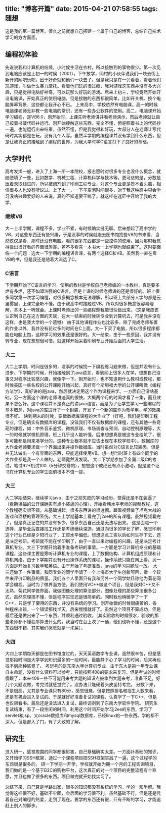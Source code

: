 title: "博客开篇"
date: 2015-04-21 07:58:55
tags: 随想
---
这是我的第一篇博客。很久之前就想自己搭建一个属于自己的博客，总结自己技术学习的方方面面。

## 编程初体验

先说说我和计算机的结缘。小时候生活在农村，所以接触到的事物很少。第一次见到电脑应该是上初一的时候（2001），下午放学，同村的小伙伴说我们一块去街上新开的网吧玩吧，出于好奇就和他们一块去了，但是我只是在一旁看着，看着他们玩游戏，叫做什么暴力摩托。看着他们玩的很过瘾，我对游戏这东西并没有多大兴趣，只是觉得电脑好神奇，可以玩那么好玩的游戏。后来上初三，学校竟然开始开设电脑课，开始真正的使用电脑，但是接触的东西都很简单，比如开关机、换个电脑屏幕背景，这些都让我开心不已。
上来高中，学校依然有电脑课，高一的时候电脑课老师无非教一些电脑的常识，还有一些办公软件的使用。高二，电脑课开始学习编程，是VB6.0，刚开始时，上课先听老师讲并看老师演示，然后老师就让自己按着书敲代码并运行。刚开始接触这些东西，完全不懂，但是照着书上的代码抄一遍，也能运行出来结果。虽然不懂，但是我觉得和好玩，大部分人在老师让写代码时其实都是在玩，没有几个人写。虽然半学期的编程课并没有学到什么东西，但是让我真正的接触到了编程的世界，为我大学时学C语言打下了良好的基础。
## 大学时代
高考发挥一般，进入了上海一所一本院校，报志愿时对很多专业也没什么概念，就随便填了一些，比如数学、机械工程、计算机科学与技术等。更可悲的是，分数是压着录取线进的，所以被调剂到了印刷工程专业，对这个专业更是摸不着头脑，相信很多人也没有听说过。上了大一，一下子空闲时间很多，对于我这种高中只会学习没啥兴趣爱好的人来说，真的不知道要干嘛了。就这样在迷茫中开始了我的大学。

### 继续VB

大一上半学期，课程不多，学业不紧，有时候确实挺无聊。后来想起了高中学的VB，对这些东西还有些兴趣，于是没事的时候就跑去图书馆找些VB的书来看，当然仅仅是看，那时还没有电脑。看的很多东西都是一些控件的使用，因为那时我觉得做出很好看的界面很厉害。差不多看完一本书大一上学期也就结束了。这时要面临一个问题：选大一下学期的编程语言课，有两个选择C和VB。虽然我一直在看VB的书，但是我还是随着大流选了C。
### C语言
下学期开始了C语言的学习，使用的教材是学校自己老师编的一本教材，真是要多烂有多烂，还不如谭浩强的C语言。但是上课的时候老师讲的还是很好的。班上很多同学第一次学习编程，对很多概念根本无法理解，所以班上大部分人学的都是云里雾里，上课完全听不懂。由于我高中时接触过VB，所以对很多概念很容易理解，基本上一听就会。上课时老师出的一些编程题我能很快做出来。（这是我应该认识到自己在这方面的天赋，在大一结束的时候转专业到计算机去，可是我并没有这样，也是我大学的一个遗憾）
由于其他课程作业也比较多，除了完成老师布置的作业以外，我并没有花过多的时间在C上面。大一下买了电脑，所以很多程序都能在电脑上跑，这种学习的效果还是很好的。大一结束，由于一些原因，我并没有转专业，现在想想很可惜，就这样开始呆着印刷专业开始后面的大学生活。
### 大二
大二上学期，时间是很多的，没事的时候找一下编程练习题来做，但是并没有什么进步。下学期的时候，开始接触到了java语言，看到网上很多人在学，想想自己没事又对程序比较感兴趣，就像学一下。刚开始时，也不知道用什么教材或教程，那时候美国一些名校的公开课刚开始兴起，真好有个斯坦福大学的公开课叫做《编程方法学》，真好讲的是java，然后就决定用这个作为课程来学。一方面自己没啥基础，另一方面这个课的老师语速真的很快，大概两个月的时间才看了十集，而且效果不怎么好。这个课程并不是真正的讲java语言，而是为了让学生学习一些编程的基本概念，对java的库进行了一个封装，开发了一个新的库作为教学用。学的效果很不好。
快到期末的时候，要做数据库课程的大作业了（好吧，我们是印刷工程专业，但是确实有数据库的课程，没错我们不仅有数据库的课程，还有其他一些奇葩的课程，如：中外音乐鉴赏、微机原理、市场调查与预测、自动控制原理等，大一的时候就学微机原理，班上几乎没人能听懂。后来想想真是被这专业给坑了，很多可能都是用来凑学分的，这种专业根本就不应该出现在本校学校中）。数据库的大作业老师要求做一个界面出来并操作数据库。当时虽然对C语言比较熟悉，但是并无法做出一个有界面的东西，只能选择使用VB。想一想当时班上有四个同学的大作业都是我一个人做的，老师竟然没发现。
大二下学期参加了全国二级C的考试，笔试92+机试100（5分钟交卷的），想想这个成绩还有点小激动，但是这个证书在计算机专业的学生面前根本不值一提。

### 大三

大二学期结束，继续学习java，由于之前失败的学习经历，觉得还是不在装逼了（看斯坦福的公开课确实有点小装逼的心理），开始看韩水平老师的视频教程，这个教程确实很不错，从基础讲起，很多东西讲的很透彻。跟着视频做了坦克大战的游戏和酒楼的管理系统。大三上学期基本上看完了j2se的所有课程。虽然视频看完了，但是真正记住的并没有多少，很多东西自己还是无法写出来。
这是面临一个选择，是毕业后直接找工作还是考研继续深造。通过向很多的学长了解，感觉印刷这个行业已经是夕阳行业了，工资水平偏低。想想这点工资以后如何生存下去，还是决定考研。考研就不能在学印刷了，由于一直以来对编程的兴趣，还是决定考计算机专业。大三下学期开始着手准备考研的事情。一方面是学习计算机专业的基础课程，这些课主要是旁听计算机专业的课程，上了数据结构、计算机组成原理和计算机网络。由于下学期并没有开设操作系统的课程，操作系统只能在网上看。另一方面是开始复习数学和英语。由于开始了考研准备，java的学习只能放一放。
大三还做了一件事情，和同专业的同学申请了一个上海市大学生创新项目，做一个软件来评价印刷品的质量。我们五个人里面只有我和另外一个同学姑且称他为菊花同学会编程。当时为了做界面方便，我们使用VC++做这个项目，但是我对C++又不太熟，菊花同学做界面，我做图像处理的算法部分，图像处理的那些算法很多公式，虽然原理搞不懂，但是程序实现还是很简单的。同时我也稍微学了一下C++，只是学了要用的东西，并没有系统的学习。刚开始做的时候很痛苦的，各种程序出错，一个错误都找半天，后来慢慢就好了。虽然这个项目不算成功，但是最后还是做出来了一个东西，并顺利通过验收。（其实验收的时候很水，验收的那些老师都不懂程序算法什么的，我当时在台上吹了一通，他们也听不懂，还是这个东西很不错，其实我们感觉就是一坨屎）。

### 大四

大四上学期每天都是在图书馆度过的，天天英语数学专业课，虽然很辛苦，但是感觉那段时间是大学学到知识最多的一段时间，最能静下心了学习的时间，后来再也找不到那种感觉了。
考研考的是东南大学计算机专业，由于东大是第一年专业课自主命题，没有什么资料可以参考，只能按照408的要求来复习，但是考试的时候傻眼了，本来408一些不可能用来考大题的知识点被拿到大题来考，准备不足，好几个大题没做，考完试就感觉完了。没办法只能硬着头皮坚持考完。
分数下来，不是很高，尤其是专业课只有80分，感觉很悬。但是按照排名和招生人数来看，还是有机会进入复试的。于是就好好准备复试的课程，认真学了一下C++，但是也仅限看书。最后还是没法进入复试，最终调剂到了东南大学软件学院。
研究生复试结束，有了一段空闲的时间，利用这个时间开始学习j2ee的东西，学习了servlet和jsp。又oracle数据库和mysql数据库，已经linux的一些东西。学的都不深入，但是都入了门，有了大致的了解。

## 研究生

进入研一，感觉周围的同学都很厉害，自己基础确实太差。一方面补基础的知识，又开始学习SSH框架，通过一个课程项目把SSH框架实践了一遍，这个过程学的东西很是很多的。
研一下学期一开学，学校就开始为期一个月的工程实训项目，我们做的是一个基于B2C的购物平台，这次真正的对一个项目的完整流程有个熟悉，并且也做了很多的东西。项目做完就开始找实习了。

总结下来，自己算是半路出家，很多的知识都没有系统的学习，学的一知半解。我觉得这样很不好，基础不牢固，会后面的学习很不利。虽然基础不行，但是还是凭着自己对编程的热爱，走到了现在。要学的东西还有很，只有不断的学习，才能追赶上别人的脚步。